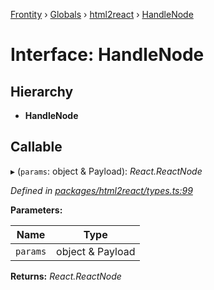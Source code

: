 [Frontity](../README.md) › [Globals](../globals.md) › [html2react](../modules/html2react.md) › [HandleNode](html2react.handlenode.md)

# Interface: HandleNode

## Hierarchy

* **HandleNode**

## Callable

▸ (`params`: object & Payload): *React.ReactNode*

*Defined in [packages/html2react/types.ts:99](https://github.com/frontity/frontity/blob/8f93b4e4/packages/html2react/types.ts#L99)*

**Parameters:**

Name | Type |
------ | ------ |
`params` | object & Payload |

**Returns:** *React.ReactNode*
